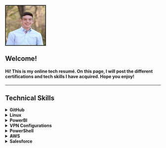 <img src="IMG_2613.JPG" alt="Rooks Hunter Avatar" width="128" height="128" align="center" border="2">

<h2>Welcome!</h2>
<h4>Hi! This is my online tech resumé. On this page, I will post the different certifications and tech skills I have acquired. Hope you enjoy!</h4>
<hr>

<h2><b>Technical Skills</b></h2>

<details closed>
  <summary><b>GitHub</b></summary>
  <br>
  <p>I completed the "First Day on Github" and "First Week on Github" Learning Paths. As a result of the training, I learned about the basic workflow and operations involved in utillizing Github to its full potential.
    Skills developed include:
  <ul>
    <li>Communicating Using Markdown</li>
    <li>Uploading a project to Github</li>
    <li>Customizing Github pages</li>
    <li>Utilizing pull requests</li>
    <li>Resolving merge conflicts</li>
    <li>Securing workflows</li>

  </ul>
  <img src="Screen Shot 2019-09-04 at 10.44.09 AM.png" alt="First Day on GitHub" width="600" height="400" border="2">
  <img src="github-2.png" alt="First Week on GitHub" width="600" height="400" border="2">
  </p>
</details>

<details closed>
  <summary><b>Linux</b></summary>
  <br>
  <p>I completed the 16-hour LPI Linux Essentials course offered in Linux Academy. This course provided a broad overview of the functions available within Linux specifically utilizing the command line to accomplish a task. Some of the specific topics discussed within the course included:
  <ul>
    <li>Understanding command line basics</li>
    <li>Linux-embedded systems</li>
    <li>Using directories and listing files</li>
    <li>Archivig file using command line</li>
    <li>Searching and exracting data from files</li>
    <li>Understanding computer hardware</li>
    <li>Managing file permissions and ownership</li>

  </ul>
  </p>
    <img src="LinuxCertificate.JPG" alt="Linux Certificate" width="600" height="400" border="2">
</details>

<details closed>
  <summary><b>PowerBI</b></summary>
  <br>
  <p>I auditted the <a href="https://www.edx.org/course/analyzing-visualizing-data-power-bi-4"> Analyzing and Visualizong Data with Power BI</a> course by edX. This course taught me the intricacies of PowerBI including how to utilize PowerBI for analytical purposes. Below is a list of specific skills taught in the course along with a walkthrough of a personal dashboard I created.
    <ul>
    <li>Data Transformations</li>
    <li>Managing Data</li>
    <li>Optimizing Models</li>
    <li>Utilizing Data Visualizations</li>
    <li>Configuring Dashboards</li>

  </ul>
  Click the following link for walkthrough of my Power BI dashboard: <a href="https://youtu.be/xPzbK4cgHco">Rooks Hunter's Supplier Quality Analysis Dashboard</a>
  </p>
  <img src="PowerBICourse.JPG" alt="Power BI Proof of Completion" width="800" height="300" border="2">
</details>

<details closed>
  <summary><b>VPN Configurations</b></summary>
  <br>
  <p>In this task I used Algo VPN to set up my personal Wireguard and IPSEC VPN. In order to run my Algo server, I ran it on my local system and let it set up a new virtual machine for me. I used Digital Ocean as my cloud hosting provider, and I created an Ubuntu virtual machine. After installng the Algo scripts and dependencies, I used Wireguard to configure my VPN.
  <br>
  <br>
    Below is a screen shot of three windows. The left two windows are pictures of <a href="ipleak.net">ipleak.net</a>. The far left is ipleak.net when Wireguard is deactivated. The middle window is the output displayed on ipleak.net when my Wireguard is activated. Lastly, the far right window is Digital Ocean, which contains my VPN IP address.
  </p>
  <h2>AlgoVPN through Digital Ocean</h2>
<img src="VPN_Proof.PNG" alt="Algo VPN Proof of Completion" width="650" height="300" border="2">
<br>
<br>
<h2>AlgoVPN through AWS EC2 instance</h2>

<img src="AlgoVPNaws.PNG" alt="Algo VPN Proof of Completion" width="650" height="300" border="2">
<br>
<br>
<h2>OpenVPN through AWS EC2 instance</h2>

<img src="OpenVPN.PNG" alt="Algo VPN Proof of Completion" width="550" height="200" border="2">
<img src="OpenVPN2.PNG" alt="Algo VPN Proof of Completion" width="550" height="200" border="2">

</details>

<details closed>
  <summary><b>PowerShell</b></summary>
  <br>
  <p>I completed the <a href="https://www.linkedin.com/learning/powershell-5-essential-training"> PowerShell 5 Essential Training</a> found on LinkedIn Learning. This course taught me the basic ins-and-outs of PowerShell along with how to use it to optimize management. More specifically, I learned how to discover commands using "Get-Help *<i>command</i>*", how to utilize "Get-Service", adding snappins for more cmdlets, dynamic importing of modules, comparing data using operators and "Where-Object", running script files and much more.  Below is a broader view of the topics covered during the training along with the certificate provided upon completion of the course:
  <ul>
    <li>Getting Ready for Powershell</li>
    <li>Discovery and Getting Help</li>
    <li>Extending Your Capabilities with Powershell</li>
    <li>Using the Power of the Pipeline</li>
    <li>Getting More out of Objects</li>
    <li>Scripts and Automation</li>
    <li>Scalable Management with Powershell Remoting</li>

  </ul>
  </p> 
  <img src="PowerShellCertificate.PNG" alt="Algo VPN Proof of Completion" width="450" height="300" border="2">
</details>

<details closed>
  <summary><b>AWS</b></summary>
  <br>
  <p>I completed the AWS Essentials course on Linux Academy. This course functioned as a guide for how to get started within AWS. Topics discussed included managing AWS access with users, groups and roles, networking services and connectivity, compute services, storage services, database services, loadbalancing, elasticity, scalability, and serverless compute. In order illustrate my understanding of the previous topics, I took part in the following hands-on labs:
  <ul>
    <li>Creating a basic function to shut down and EC2 instance</li>
    <li>Setting up an application load balancer with an auto scaling group and route 53</li>
    <li>Created an Amazon Aurora RDS database</li>
    <li>Created a basic Amazon S3 lifecycle policy</li>
    <li>Created Amazon S3 buckets, managing objects and enabling versioning</li>
    <li>Created a Linux EC2 instance in AWS and connect using SSH</li>
    <li>Created a basic VPC and associated components</li>
  </ul>
  </p>
  
  <img src="AWS_Essentials.PNG" alt="AWS Proof of Completion" width="600" height="400" border="2">
  
</details>
  
<details closed>
  <summary><b>Salesforce</b></summary>
  <br>
  <p>I went through the Admin Beginner Trail on Trailhead in order to introduce myself to Salesforce. Through the course I was able to learn a lot about how organizations can customize their customer relationship platforms. Some of the specific topics I learned were how to import and export data, use the schema builder for editing entities, create custom buttons and links and prompting user engagements.  The specific modules I covered within this Trail were:
  <ul>
    <li>Salesforce Platform Basics</li>
    <li>Data Modeling</li>
    <li>Data Management</li>
    <li>Lightning Experience Customization</li>
    <li>Salesforce Mobile App Customization</li>
    <li>User Engagement</li>
    <li>Reports and Dashboards for Lightning Experience</li>
  </ul>
  </p> 
  <img src="Salesforce.PNG" alt="AWS Proof of Completion" width="700" height="175" border="2">
</details>
